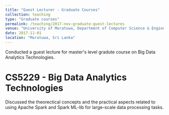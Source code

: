 ```yaml
---
title: "Guest Lecturer - Graduate Courses"
collection: teaching
type: "Graduate courses"
permalink: /teaching/2017-nov-graduate-guest-lectures
venue: "University of Moratuwa, Department of Computer Science & Engineering"
date: 2017-11-01
location: "Moratuwa, Sri Lanka"
---
```


Conducted a guest lecture for master's level gradute course on Big Data Analytics Technologies. 

CS5229 - Big Data Analytics Technologies
======
Discussed the theorectical concepts and the practical aspects related to using Apache Spark and Spark ML-lib for large-scale data processing tasks.
